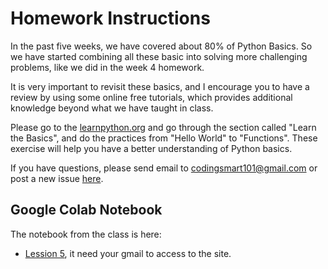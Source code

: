 # Homework Instructions

In the past five weeks, we have covered about 80% of Python Basics. So we have started combining all these basic into solving more challenging problems, like we did in the week 4 homework.

It is very important to revisit these basics, and I encourage you to have a review by using some online free tutorials, which provides additional knowledge beyond what we have taught in class.

Please go to the [learnpython.org](https://www.learnpython.org/) and go through the section called "Learn the Basics", and do the practices from "Hello World" to "Functions". These exercise will help you have a better understanding of Python basics.

If you have questions, please send email to codingsmart101@gmail.com or post a new issue [here](https://github.com/codingsmart101/python4kids/issues).

## Google Colab Notebook

The notebook from the class is here:

* [Lession 5](https://colab.research.google.com/drive/1Yl0uShQ_hswLIPQ0s2eBraEfjq88TvyM?usp=sharing), it need your gmail to access to the site.
